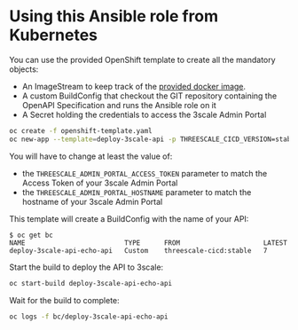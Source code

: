# Using this Ansible role from Kubernetes

You can use the provided OpenShift template to create all the mandatory objects:

- An ImageStream to keep track of the [provided docker image](https://hub.docker.com/r/nmasse/threescale-cicd).
- A custom BuildConfig that checkout the GIT repository containing the OpenAPI Specification and runs the Ansible role on it
- A Secret holding the credentials to access the 3scale Admin Portal

```sh
oc create -f openshift-template.yaml
oc new-app --template=deploy-3scale-api -p THREESCALE_CICD_VERSION=stable -p THREESCALE_ADMIN_PORTAL_ACCESS_TOKEN=1234..5678 -p THREESCALE_ADMIN_PORTAL_HOSTNAME=TENANT-admin.3scale.net -p API_NAME=echo-api -p THREESCALE_CICD_PRIVATE_BASE_URL=https://echo-api.3scale.net -p API_GIT_URI=https://github.com/nmasse-itix/rhte-api.git
```

You will have to change at least the value of:

- the `THREESCALE_ADMIN_PORTAL_ACCESS_TOKEN` parameter to match the Access Token of your 3scale Admin Portal
- the `THREESCALE_ADMIN_PORTAL_HOSTNAME` parameter to match the hostname of your 3scale Admin Portal

This template will create a BuildConfig with the name of your API:

```raw
$ oc get bc
NAME                         TYPE      FROM                     LATEST
deploy-3scale-api-echo-api   Custom    threescale-cicd:stable   7
```

Start the build to deploy the API to 3scale:

```sh
oc start-build deploy-3scale-api-echo-api
```

Wait for the build to complete:

```sh
oc logs -f bc/deploy-3scale-api-echo-api
```
